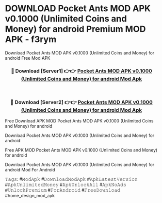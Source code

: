 # DOWNLOAD Pocket Ants MOD APK v0.1000 (Unlimited Coins and Money) for android Premium MOD APK - f3rym
Download Pocket Ants MOD APK v0.1000 (Unlimited Coins and Money) for android Free Mod APK

<div align="center">
<h3>🔴 Download [Server1] 👉👉 <a href="https://apk-comot.site?title=Pocket_Ants_MOD_APK_v0.1000_(Unlimited_Coins_and_Money)_for_android">Pocket Ants MOD APK v0.1000 (Unlimited Coins and Money) for android Mod Apk</a></h3><br>

<h3>🔴 Download [Server2] 👉👉 <a href="https://apk-comot.site?title=Pocket_Ants_MOD_APK_v0.1000_(Unlimited_Coins_and_Money)_for_android">Pocket Ants MOD APK v0.1000 (Unlimited Coins and Money) for android Mod Apk</a></h3>
</div>


Free Download APK MOD Pocket Ants MOD APK v0.1000 (Unlimited Coins and Money) for android

Download Pocket Ants MOD APK v0.1000 (Unlimited Coins and Money) for android 

Free APK MOD Pocket Ants MOD APK v0.1000 (Unlimited Coins and Money) for android 

Download Pocket Ants MOD APK v0.1000 (Unlimited Coins and Money) for android Mod For Android

𝚃𝚊𝚐𝚜: #𝙼𝚘𝚍𝙰𝚙𝚔 #𝙳𝚘𝚠𝚗𝚕𝚘𝚊𝚍𝙼𝚘𝚍𝙰𝚙𝚔 #𝙰𝚙𝚔𝙻𝚊𝚝𝚎𝚜𝚝𝚅𝚎𝚛𝚜𝚒𝚘𝚗 #𝙰𝚙𝚔𝚄𝚗𝚕𝚒𝚖𝚒𝚝𝚎𝚍𝙼𝚘𝚗𝚎𝚢 #𝙰𝚙𝚔𝚄𝚗𝚕𝚘𝚌𝚔𝙰𝚕𝚕 #𝙰𝚙𝚔𝙽𝚘𝙰𝚍𝚜 #𝚄𝚗𝚕𝚘𝚌𝚔𝙿𝚛𝚎𝚖𝚒𝚞𝚖 #𝙵𝚘𝚛𝙰𝚗𝚍𝚛𝚘𝚒𝚍 #𝙵𝚛𝚎𝚎𝙳𝚘𝚠𝚗𝚕𝚘𝚊𝚍 #home_design_mod_apk
